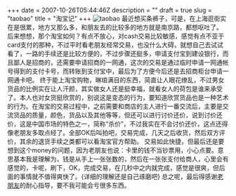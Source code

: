 +++
date = 2007-10-26T05:44:46Z
description = ""
draft = true
slug = "taobao"
title = "淘宝记"
+++
<img src='http://blog.xxxholic.cc/wp-content/uploads/2007/10/taobao.png' alt='taobao' />
最近想买条裤子，可是，在上海逛街实在是很累，地方又那么多，和朋友去的比较多的地方就是南京路，都想呕吐了。
后来想想，那个淘宝如何？有点不放心，对cash交易比较敏感，感觉有点不亚于card支付的那种，不过平时看老朋友经常交易，也没什么大碍，就想自己去试试看了，一路的手续还是比较方便的，不过步骤还挺多，申请支付宝到建设银行，而且鄙人是招商的，还需要申请招商的一网通，这次的交易是通过临时申请一网通帐号得到的支付卡号，而转账到支付宝中，最后为了方便今后还是去招商柜台申请一网通卡吧。
终于能上淘宝购物，琳琅满目的东西，简直让人眼花缭乱，不过男女货品的比例实在让人汗颜，其实做女人还是挺幸福，就看女人的荷包是谁来承受了。本人也对女货挺欣赏的，别说这是变态的行为，要知道欣赏货品也是一种艺术的行为。在淘宝的交易过程中，之前需要和商店的主人进行一番交流后，主要是交流货品的质量，颜色，货品以及其他等等，但还可以进行讨价还价，说到讨价还价，这是中国市场的特色之一，简称“杀价”，不过我实在不会讨价还价，这点还得像老朋友多取点经了。全部OK后叫拍吧，交易完成，几天之后收货，然后双方评价，其余的退货手续之类都可以看淘宝官方帮助。
交易如此快捷，但最后还是要想到这个money的问题，因为老朋友也说：卡里的钱不当钞票用，小心点要。意思基本我是理解为，钱是从手上一张张数的，然后在一张张支付给商人，心里会有感觉的，卡呢，刷下，OK，完成交易，在几秒中之内就完成，感觉是很爽，但后面的事情就不值得爽快了。{详细的理解还是自己琢磨吧}
总之呢，最后得感谢<a href="http://dy.xxxholic.cc">老朋友</a>的耐心指导，要不我可能会亏很多东西。